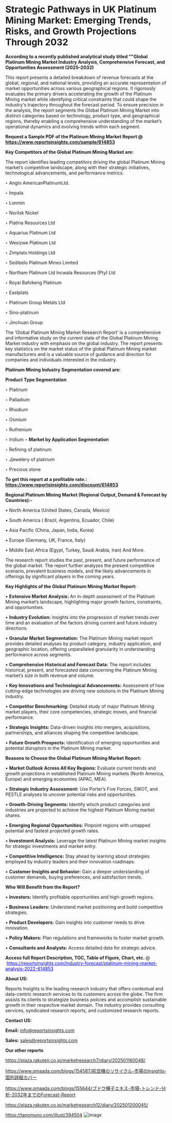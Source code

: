 # Strategic Pathways in UK Platinum Mining Market: Emerging Trends, Risks, and Growth Projections Through 2032

<strong>According to a recently published analytical study titled ""Global Platinum Mining Market Industry Analysis, Comprehensive Forecast, and Opportunities Assessment (2025–2032)</strong>

This report presents a detailed breakdown of revenue forecasts at the global, regional, and national levels, providing an accurate representation of market opportunities across various geographical regions. It rigorously evaluates the primary drivers accelerating the growth of the Platinum Mining market while identifying critical constraints that could shape the industry's trajectory throughout the forecast period. To ensure precision in the analysis, the report segments the Global Platinum Mining Market into distinct categories based on technology, product type, and geographical regions, thereby enabling a comprehensive understanding of the market’s operational dynamics and evolving trends within each segment.

<strong>Request a Sample PDF of the Platinum Mining Market Report </strong><strong>@<a href=https://www.reportsinsights.com/sample/614853 style=color:#0000ff;> https://www.reportsinsights.com/sample/614853</a></strong></font>

<strong>Key Competitors of the Global Platinum Mining Market are:</strong>

The report identifies leading competitors driving the global Platinum Mining market’s competitive landscape, along with their strategic initiatives, technological advancements, and performance metrics.

‣ Anglo AmericanPlatinumLtd.

‣ Impala

‣ Lonmin

‣ Norilsk Nickel

‣ Platina Resources Ltd

‣ Aquarius Platinum Ltd

‣ Wesizwe Platinum Ltd

‣ Zimplats Holdings Ltd

‣ Sedibelo Platinum Mines Limited

‣ Northam Platinum Ltd
 Incwala Resources (Pty) Ltd

‣ Royal Bafokeng Platinum

‣ Eastplats

‣ Platinum Group Metals Ltd

‣ Sino-platinum

‣ Jinchuan Group

The ‘Global Platinum Mining Market Research Report’ is a comprehensive and informative study on the current state of the Global Platinum Mining Market industry with emphasis on the global industry. The report presents key statistics on the market status of the global Platinum Mining market manufacturers and is a valuable source of guidance and direction for companies and individuals interested in the industry.

<strong>Platinum Mining Industry Segmentation covered are:</strong>

<strong>Product Type Segmentation</strong>

‣ Platinum

‣ Palladium

‣ Rhodium

‣ Osmium

‣ Ruthenium

‣ Iridium
‣ 
<strong>Market by Application Segmentation</strong>

‣ Refining of platinum

‣ Jjewelery of platinum

‣ Precious stone

<strong>To get this report at a profitable rate.: <a href=https://www.reportsinsights.com/discount/614853 style=color:#0000ff;>https://www.reportsinsights.com/discount/614853</a></strong></font>

<strong>Regional Platinum Mining Market (Regional Output, Demand &amp; Forecast by Countries):-</strong>

• North America (United States, Canada, Mexico)

• South America ( Brazil, Argentina, Ecuador, Chile)

• Asia Pacific (China, Japan, India, Korea)

• Europe (Germany, UK, France, Italy)

• Middle East Africa (Egypt, Turkey, Saudi Arabia, Iran) And More.

The research report studies the past, present, and future performance of the global market. The report further analyzes the present competitive scenario, prevalent business models, and the likely advancements in offerings by significant players in the coming years.

<strong>Key Highlights of the Global Platinum Mining Market Report:</strong>

• <strong>Extensive Market Analysis:</strong> An in-depth assessment of the Platinum Mining market’s landscape, highlighting major growth factors, constraints, and opportunities.

• <strong>Industry Evolution:</strong> Insights into the progression of market trends over time and an evaluation of the factors driving current and future industry directions.

• <strong>Granular Market Segmentation:</strong> The Platinum Mining market report provides detailed analyses by product category, industry application, and geographic location, offering unparalleled granularity in understanding performance across segments.

• <strong>Comprehensive Historical and Forecast Data:</strong> The report includes historical, present, and forecasted data concerning the Platinum Mining market’s size in both revenue and volume.

• <strong>Key Innovations and Technological Advancements:</strong> Assessment of how cutting-edge technologies are driving new solutions in the Platinum Mining industry.

• <strong>Competitor Benchmarking:</strong> Detailed study of major Platinum Mining market players, their core competencies, strategic moves, and financial performance.

• <strong>Strategic Insights:</strong> Data-driven insights into mergers, acquisitions, partnerships, and alliances shaping the competitive landscape.

• <strong>Future Growth Prospects:</strong> Identification of emerging opportunities and potential disruptors in the Platinum Mining market.

<strong>Reasons to Choose the Global Platinum Mining Market Report:</strong>

• <strong>Market Outlook Across All Key Regions:</strong> Evaluate current trends and growth projections in established Platinum Mining markets (North America, Europe) and emerging economies (APAC, MEA).

• <strong>Strategic Industry Assessment:</strong> Use Porter’s Five Forces, SWOT, and PESTLE analyses to uncover potential risks and opportunities.

• <strong>Growth-Driving Segments:</strong> Identify which product categories and industries are projected to achieve the highest Platinum Mining market shares.

• <strong>Emerging Regional Opportunities:</strong> Pinpoint regions with untapped potential and fastest projected growth rates.

• <strong>Investment Analysis:</strong> Leverage the latest Platinum Mining market insights for strategic investments and market entry.

• <strong>Competitive Intelligence:</strong> Stay ahead by learning about strategies employed by industry leaders and their innovation roadmaps.

• <strong>Customer Insights and Behavior:</strong> Gain a deeper understanding of customer demands, buying preferences, and satisfaction trends.

<strong>Who Will Benefit from the Report?</strong>

• <strong>Investors:</strong> Identify profitable opportunities and high-growth regions.

• <strong>Business Leaders:</strong> Understand market positioning and build competitive strategies.

• <strong>Product Developers:</strong> Gain insights into customer needs to drive innovation.

• <strong>Policy Makers:</strong> Plan regulations and frameworks to foster market growth.

• <strong>Consultants and Analysts:</strong> Access detailed data for strategic advice.
</ul>
<strong>Access full Report Description, TOC, Table of Figure, Chart, etc. </strong>@  <a href=https://reportsinsights.com/industry-forecast/platinum-mining-market-analysis-2022-614853 style=color:#0000ff;>https://reportsinsights.com/industry-forecast/platinum-mining-market-analysis-2022-614853</a></font>

<strong><strong>About US</strong>:</strong>

Reports Insights is the leading research industry that offers contextual and data-centric research services to its customers across the globe. The firm assists its clients to strategize business policies and accomplish sustainable growth in their respective market domain. The industry provides consulting services, syndicated research reports, and customized research reports.

<strong>Contact US:</strong>

<p class=""""><b>Email:</b> <a href=mailto:info@reportsinsights.com>info@reportsinsights.com</a></p>
<p class=""""><b>Sales:</b> <a href=mailto:sales@reportsinsights.com>sales@reportsinsights.com</a></p>

<strong>Our other reports</strong>

<a href=https://plaza.rakuten.co.jp/marketresearch7/diary/202501160048/>https://plaza.rakuten.co.jp/marketresearch7/diary/202501160048/</a>

<a href=https://www.omaada.com/blogs/154587/航空機のリサイクル-市場のInsights-国別詳細カバー>https://www.omaada.com/blogs/154587/航空機のリサイクル-市場のInsights-国別詳細カバー</a>

<a href=https://www.omaada.com/blogs/155644/ブドウ種子エキス-市場-トレンド-分析-2032年までのForecast-Report>https://www.omaada.com/blogs/155644/ブドウ種子エキス-市場-トレンド-分析-2032年までのForecast-Report</a>

<a href=https://plaza.rakuten.co.jp/marketresearch12/diary/202501200045/>https://plaza.rakuten.co.jp/marketresearch12/diary/202501200045/</a>

<a href=https://tanomuno.com/illust/394504>https://tanomuno.com/illust/394504</a>
![image](https://github.com/user-attachments/assets/2f1cbc12-6f1b-409f-8e96-9c9888754294)
